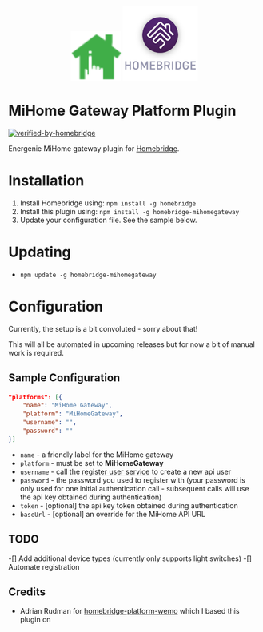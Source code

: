 <p align="center">
  <img src="branding/mihome-logo.png" width="100">
  <img src="https://github.com/homebridge/branding/raw/master/logos/homebridge-wordmark-logo-vertical.png" width="150">
</p>

# MiHome Gateway Platform Plugin
[![verified-by-homebridge](https://badgen.net/badge/homebridge/verified/purple)](https://github.com/homebridge/homebridge/wiki/Verified-Plugins)

Energenie MiHome gateway plugin for [Homebridge](https://github.com/nfarina/homebridge).

# Installation
1. Install Homebridge using: `npm install -g homebridge`
2. Install this plugin using: `npm install -g homebridge-mihomegateway`
3. Update your configuration file. See the sample below.

# Updating
- `npm update -g homebridge-mihomegateway`

# Configuration
Currently, the setup is a bit convoluted - sorry about that!

This will all be automated in upcoming releases but for now a bit of manual work is required.

## Sample Configuration
```json
"platforms": [{
    "name": "MiHome Gateway",
    "platform": "MiHomeGateway",
    "username": "",
    "password": ""
}]
```
- `name` - a friendly label for the MiHome gateway
- `platform` - must be set to **MiHomeGateway**
- `username` - call the [register user service](https://mihome4u.co.uk/docs/api-documentation/users-api/sign-up-a-new-user) to create a new api user
- `password` - the password you used to register with (your password is only used for one initial authentication call - subsequent calls will use the api key obtained during authentication)
- `token` - [optional] the api key token obtained during authentication
- `baseUrl` - [optional] an override for the MiHome API URL

## TODO
-[] Add additional device types (currently only supports light switches)
-[] Automate registration

## Credits
- Adrian Rudman for [homebridge-platform-wemo](https://github.com/rudders/homebridge-platform-wemo) which I based this plugin on
